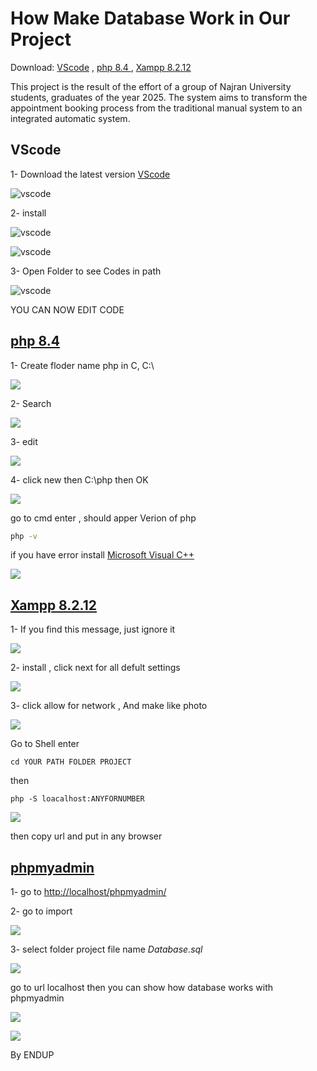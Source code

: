 How Make Database Work in Our Project 
==========================
Download:
[VScode](https://code.visualstudio.com/) , 
[php 8.4 ](https://windows.php.net/download#php-8.4) , 
[Xampp 8.2.12](https://www.apachefriends.org/download.html)

This project is the result of the effort of a group of Najran University students, graduates of the year 2025. The system aims to transform the appointment booking process from the traditional manual system to an integrated automatic system.

VScode
-------

1- Download the latest version [VScode](https://code.visualstudio.com/)

![vscode](https://i.ibb.co/F4p11xbP/Screenshot-2025-02-19-005704.png)

2- install

![vscode](https://i.ibb.co/wrFRbr2Z/Screenshot-2025-02-19-005753.png)

![vscode](https://i.ibb.co/Kpmv6Hnx/Screenshot-2025-02-19-010724.png)

3- Open Folder to see Codes in path 

![vscode](https://i.ibb.co/276QqY7s/Screenshot-2025-02-19-010934.png)

YOU CAN NOW EDIT CODE

[php 8.4 ](https://windows.php.net/download#php-8.4)
-------
1- Create floder name php in C, C:\

![](https://i.ibb.co/1YdwFW0N/Screenshot-2025-02-19-012023.png)

2- Search

![](https://i.ibb.co/FL83yBGc/Screenshot-2-19-2025-3-38-23-PM.png)

3- edit

![](https://i.ibb.co/JWgyRgBF/Environment-Variables-2-19-2025-3-29-32-PM.png)

4- click new then C:\php then OK

![](https://i.ibb.co/7dhN8fNn/Edit-environment-variable-2-19-2025-3-33-16-PM.png)

go to cmd enter , should apper Verion of php

```bash
php -v
```
if you have error install [Microsoft Visual C++](https://learn.microsoft.com/en-us/cpp/windows/latest-supported-vc-redist?view=msvc-170)


![](https://i.ibb.co/sdg6Vxn3/Screenshot-2025-02-19-160532.png)


[Xampp 8.2.12](https://www.apachefriends.org/download.html)
-----
1- If you find this message, just ignore it


![](https://i.postimg.cc/26d8cYb7/Warning-2-19-2025-4-18-31-PM.png)


2- install , click next for all defult settings


![](https://i.postimg.cc/mkSCrmgd/XAMPP-Control-Panel-v3-3-0-Compiled-Apr-6th-2021-2-19-2025-4-32-30-PM.png)

3- click allow for network , And make like photo


![](https://i.postimg.cc/QCKLYGMd/Setup-2-19-2025-4-23-34-PM.png)

Go to Shell
enter
```
cd YOUR PATH FOLDER PROJECT
```
then
```
php -S loacalhost:ANYFORNUMBER
```

![](https://i.postimg.cc/Dy4VhXKp/XAMPP-for-Windows-php-S-localhost-6666-2-19-2025-4-39-48-PM.png)

then copy url and put in any browser


[phpmyadmin](http://localhost/phpmyadmin)
--------------

1- go to [http://localhost/phpmyadmin/](http://localhost/phpmyadmin/)

2- go to import 

![](https://i.postimg.cc/0r4B4mxS/Screenshot-2025-02-19-160532.png)

3- select folder project file name *Database.sql*

![](https://i.postimg.cc/kB8fhpTr/Screenshot-2025-02-19-165451.png)

go to url localhost then you can show how database works with phpmyadmin

![](https://i.postimg.cc/cKwKk1nv/Screenshot-2025-02-19-170824.png)

![](https://i.postimg.cc/hhpX55f1/Screenshot-2025-02-19-170840.png)

By ENDUP 
